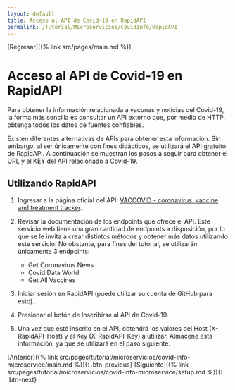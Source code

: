 ```yaml
---
layout: default
title: Acceso al API de Covid-19 en RapidAPI
permalink: /Tutorial/Microservicios/CovidInfo/RapidAPI
---
```

[Regresar]({% link src/pages/main.md %})
# Acceso al API de Covid-19 en RapidAPI

Para obtener la información relacionada a vacunas y noticias del Covid-19, la forma más sencilla es consultar un API externo que, por medio de HTTP, obtenga todos los datos de fuentes confiables.

Existen diferentes alternativas de APIs para obtener esta información. Sin embargo, al ser únicamente con fines didácticos, se utilizará el API gratuito de RapidAPI. A continuación se muestran los pasos a seguir para obtener el URL y el KEY del API relacionado a Covid-19.

## Utilizando RapidAPI

1. Ingresar a la página oficial del API: [VACCOVID - coronavirus, vaccine and treatment tracker](https://rapidapi.com/es/vaccovidlive-vaccovidlive-default/api/vaccovid-coronavirus-vaccine-and-treatment-tracker/).

2. Revisar la documentación de los endpoints que ofrece el API. Este servicio web tiene una gran cantidad de endpoints a disposición, por lo que se le invita a crear distintos métodos y obtener más datos utilizando este servicio. No obstante, para fines del tutorial, se utilizarán únicamente 3 endpoints:
    - Get Coronavirus News
    - Covid Data World
    - Get All Vaccines
3. Iniciar sesión en RapidAPI (puede utilizar su cuenta de GitHub para esto).
4. Presionar el botón de Inscribirse al API de Covid-19.
5. Una vez que esté inscrito en el API, obtendrá los valores del Host (X-RapidAPI-Host) y el Key (X-RapidAPI-Key) a utilizar. Almacene esta información, ya que se utilizará en el paso siguiente.


[Anterior]({% link src/pages/tutorial/microservicios/covid-info-microservice/main.md %}){: .btn-previous} [Siguiente]({% link src/pages/tutorial/microservicios/covid-info-microservice/setup.md %}){: .btn-next}